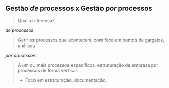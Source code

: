 ## Gestão _de_ processos x Gestão _por_ processos
> Qual a diferença? 

_de processos_
> Gerir os processos que acontecem, com foco em pontos de gargalos, análises

_por processos_
> A um ou mais processos específicos, estruturação da empresa por processos de forma vertical. 
> - Foco em estruturação, documentação. 

